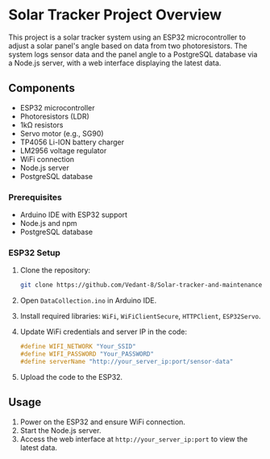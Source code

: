 # Solar Tracker Project Overview

This project is a solar tracker system using an ESP32 microcontroller to adjust a solar panel's angle based on data from two photoresistors. The system logs sensor data and the panel angle to a PostgreSQL database via a Node.js server, with a web interface displaying the latest data.

## Components

- ESP32 microcontroller
- Photoresistors (LDR)
- 1kΩ resistors
- Servo motor (e.g., SG90)
- TP4056 Li-ION battery charger
- LM2956 voltage regulator
- WiFi connection
- Node.js server
- PostgreSQL database

### Prerequisites

- Arduino IDE with ESP32 support
- Node.js and npm
- PostgreSQL database

### ESP32 Setup

1. Clone the repository:

   ```bash
   git clone https://github.com/Vedant-8/Solar-tracker-and-maintenance.git
   ```

2. Open `DataCollection.ino` in Arduino IDE.

3. Install required libraries: `WiFi`, `WiFiClientSecure`, `HTTPClient`, `ESP32Servo`.

4. Update WiFi credentials and server IP in the code:

   ```cpp
   #define WIFI_NETWORK "Your_SSID"
   #define WIFI_PASSWORD "Your_PASSWORD"
   #define serverName "http://your_server_ip:port/sensor-data"
   ```

5. Upload the code to the ESP32.

## Usage

1. Power on the ESP32 and ensure WiFi connection.
2. Start the Node.js server.
3. Access the web interface at `http://your_server_ip:port` to view the latest data.
